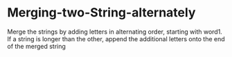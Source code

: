 # Merging-two-String-alternately

Merge the strings by adding letters in alternating order, starting with word1. 
If a string is longer than the other, append the additional letters onto the end of the merged string
